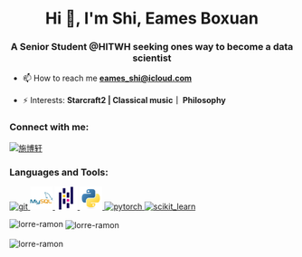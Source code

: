 <h1 align="center">Hi 👋, I'm Shi, Eames Boxuan</h1>
<h3 align="center">A Senior Student @HITWH seeking ones way to become a data scientist</h3>

- 📫 How to reach me **eames_shi@icloud.com**

- ⚡ Interests: **Starcraft2 | Classical music｜ Philosophy**

<h3 align="left">Connect with me:</h3>
<p align="left">
<a href="https://linkedin.com/in/施博轩" target="blank"><img align="center" src="https://raw.githubusercontent.com/rahuldkjain/github-profile-readme-generator/master/src/images/icons/Social/linked-in-alt.svg" alt="施博轩" height="30" width="40" /></a>
</p>

<h3 align="left">Languages and Tools:</h3>
<p align="left"> <a href="https://git-scm.com/" target="_blank" rel="noreferrer"> <img src="https://www.vectorlogo.zone/logos/git-scm/git-scm-icon.svg" alt="git" width="40" height="40"/> </a> <a href="https://www.mysql.com/" target="_blank" rel="noreferrer"> <img src="https://raw.githubusercontent.com/devicons/devicon/master/icons/mysql/mysql-original-wordmark.svg" alt="mysql" width="40" height="40"/> </a> <a href="https://pandas.pydata.org/" target="_blank" rel="noreferrer"> <img src="https://raw.githubusercontent.com/devicons/devicon/2ae2a900d2f041da66e950e4d48052658d850630/icons/pandas/pandas-original.svg" alt="pandas" width="40" height="40"/> </a> <a href="https://www.python.org" target="_blank" rel="noreferrer"> <img src="https://raw.githubusercontent.com/devicons/devicon/master/icons/python/python-original.svg" alt="python" width="40" height="40"/> </a> <a href="https://pytorch.org/" target="_blank" rel="noreferrer"> <img src="https://www.vectorlogo.zone/logos/pytorch/pytorch-icon.svg" alt="pytorch" width="40" height="40"/> </a> <a href="https://scikit-learn.org/" target="_blank" rel="noreferrer"> <img src="https://upload.wikimedia.org/wikipedia/commons/0/05/Scikit_learn_logo_small.svg" alt="scikit_learn" width="40" height="40"/> </a> </p>

<p><img align="left" src="https://github-readme-stats.vercel.app/api/top-langs?username=lorre-ramon&show_icons=true&locale=en&layout=compact" alt="lorre-ramon" /></p>

<p>&nbsp;<img align="center" src="https://github-readme-stats.vercel.app/api?username=lorre-ramon&show_icons=true&locale=en" alt="lorre-ramon" /></p>

<p><img align="center" src="https://github-readme-streak-stats.herokuapp.com/?user=lorre-ramon&" alt="lorre-ramon" /></p>
